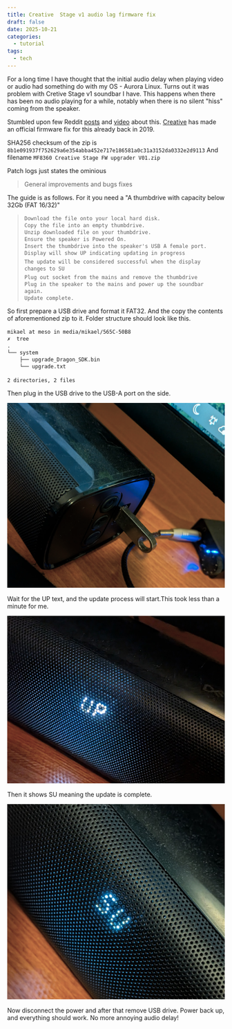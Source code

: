 ```yaml
---
title: Creative  Stage v1 audio lag firmware fix
draft: false
date: 2025-10-21
categories:
  - tutorial
tags:
  - tech
---
```

For a long time I have thought that the initial audio delay when playing video or audio had something do with my OS - Aurora Linux. Turns out it was problem with Cretive Stage v1 soundbar I have. This happens when there has been no audio playing for a while, notably when there is no silent "hiss" coming from the speaker.

Stumbled upon few Reddit [posts](https://www.reddit.com/r/Soundbars/comments/mau0wh/creative_stage_21_dropping_sound_at_specific/) and [video](https://www.youtube.com/watch?v=MdNxCXcltHA) about this. 
[Creative](https://support.creative.com/Products/ProductDetails.aspx?catID=4&subCatID=848&prodID=23279&prodName=Creative%20Stage&subCatName=Creative&CatName=) has made an official firmware fix for this already back in 2019. 

SHA256 checksum of the zip is `8b1e091937f752629a6e354abba452e717e186581a0c31a3152da0332e2d9113` 
And filename `MF8360 Creative Stage FW upgrader V01.zip`

Patch logs just states the ominious

> General improvements and bugs fixes

The guide is as follows. For it you need a "A thumbdrive with capacity below 32Gb (FAT 16/32)"

>     Download the file onto your local hard disk.
>     Copy the file into an empty thumbdrive.
>     Unzip downloaded file on your thumbdrive.
>     Ensure the speaker is Powered On.
>     Insert the thumbdrive into the speaker's USB A female port.
>     Display will show UP indicating updating in progress
>     The update will be considered successful when the display changes to SU
>     Plug out socket from the mains and remove the thumbdrive
>     Plug in the speaker to the mains and power up the soundbar again.
>     Update complete.

So first prepare a USB drive and format it FAT32. And the copy the contents of aforementioned zip to it. Folder structure should look like this.

```plain
mikael at meso in media/mikael/565C-50B8 
✗  tree
.
└── system
    ├── upgrade_Dragon_SDK.bin
    └── upgrade.txt

2 directories, 2 files
```

Then plug in the USB drive to the USB-A port on the side.

![USB drive port plugged in](img-2025-10-21-23-26-28.png "USB drive port plugged in")

Wait for the UP text, and the update process will start.This took less than a minute for me.

![Updating speaker](img-2025-10-21-23-27-40.png "Updating")

Then it shows SU meaning  the update is complete.

![Update complete](img-2025-10-21-23-28-32.png "Update complete")

Now disconnect the power and after that remove USB drive. Power back up, and everything should work. No more annoying audio delay!
